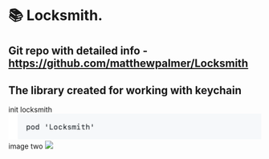 # 📚 Locksmith.  
## Git repo with detailed info - https://github.com/matthewpalmer/Locksmith   
## The library created for working with keychain
init locksmith
<img src="Screenshot 2021-09-22 at 12.47.41.png" width="1200">
image two 
<img src="Screenshot 2021-09-14 at 10.24.26.png" width="1200">
